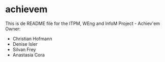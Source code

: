# achievem
This is de README file for the ITPM, WEng and InfoM Project - Achiev'em
Owner:
- Christian Hofmann
- Denise Isler
- Silvan Frey
- Anastasia Cora